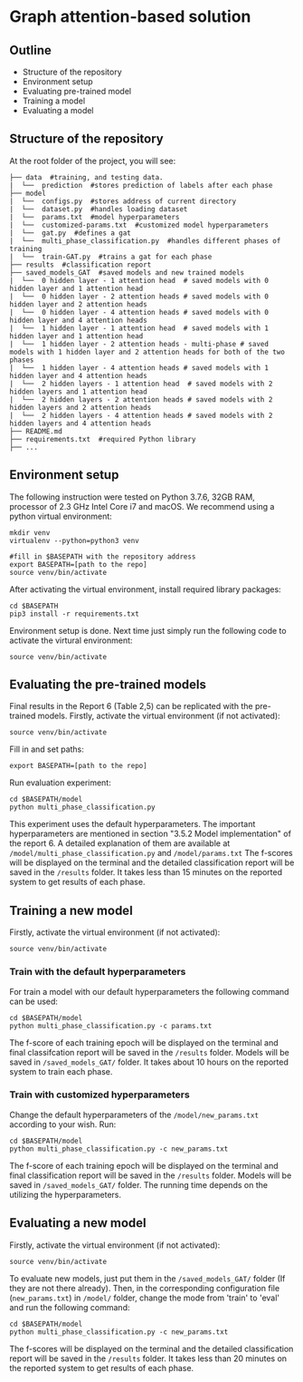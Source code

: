 # Graph attention-based solution

## Outline
- Structure of the repository
- Environment setup
- Evaluating pre-trained model
- Training a model 
- Evaluating a model

## Structure of the repository
At the root folder of the project, you will see:

```text
├── data  #training, and testing data. 
|  └──  prediction  #stores prediction of labels after each phase
├── model
|  └──  configs.py  #stores address of current directory
|  └──  dataset.py  #handles loading dataset
|  └──  params.txt  #model hyperparameters
|  └──  customized-params.txt  #customized model hyperparameters
|  └──  gat.py  #defines a gat
|  └──  multi_phase_classification.py  #handles different phases of training
|  └──  train-GAT.py  #trains a gat for each phase
├── results  #classification report
├── saved_models_GAT  #saved models and new trained models
|  └──  0 hidden layer - 1 attention head  # saved models with 0 hidden layer and 1 attention head
|  └──  0 hidden layer - 2 attention heads # saved models with 0 hidden layer and 2 attention heads
|  └──  0 hidden layer - 4 attention heads # saved models with 0 hidden layer and 4 attention heads
|  └──  1 hidden layer - 1 attention head  # saved models with 1 hidden layer and 1 attention head
|  └──  1 hidden layer - 2 attention heads - multi-phase # saved models with 1 hidden layer and 2 attention heads for both of the two phases
|  └──  1 hidden layer - 4 attention heads # saved models with 1 hidden layer and 4 attention heads
|  └──  2 hidden layers - 1 attention head  # saved models with 2 hidden layers and 1 attention head
|  └──  2 hidden layers - 2 attention heads # saved models with 2 hidden layers and 2 attention heads
|  └──  2 hidden layers - 4 attention heads # saved models with 2 hidden layers and 4 attention heads
├── README.md
├── requirements.txt  #required Python library
├── ...
```
## Environment setup
The following instruction were tested on Python 3.7.6, 32GB RAM, processor of 2.3 GHz Intel Core i7 and macOS.
We recommend using a python virtual environment:
```
mkdir venv
virtualenv --python=python3 venv

#fill in $BASEPATH with the repository address
export BASEPATH=[path to the repo]
source venv/bin/activate
```
After activating the virtual environment, install required library packages:
```
cd $BASEPATH
pip3 install -r requirements.txt
```
Environment setup is done. Next time just simply run the following code to activate the virtural environment:
```
source venv/bin/activate
```

## Evaluating the pre-trained models
Final results in the Report 6 (Table 2,5) can be replicated with the pre-trained models.
Firstly, activate the virtual environment (if not activated):
```
source venv/bin/activate
```
Fill in and set paths:
```
export BASEPATH=[path to the repo]
```
Run evaluation experiment:
```
cd $BASEPATH/model
python multi_phase_classification.py
```
This experiment uses the default hyperparameters. The important hyperparameters are mentioned in section "3.5.2 Model implementation" of the report 6. A detailed explanation of them are available at `/model/multi_phase_classification.py` and `/model/params.txt`
The f-scores will be displayed on the terminal and the detailed classification report will be saved in the `/results` folder. 
It takes less than 15 minutes on the reported system to get results of each phase.
## Training a new model
Firstly, activate the virtual environment (if not activated):
```
source venv/bin/activate
```
### Train with the default hyperparameters
For train a model with our default hyperparameters the following command can be used: 
```
cd $BASEPATH/model
python multi_phase_classification.py -c params.txt
```
The f-score of each training epoch will be displayed on the terminal and final classifcation report will be saved in the `/results` folder. 
Models will be saved in `/saved_models_GAT/` folder.
It takes about 10 hours on the reported system to train each phase.
### Train with customized hyperparameters
Change the default hyperparameters of the `/model/new_params.txt` according to your wish. 
Run:
```
cd $BASEPATH/model
python multi_phase_classification.py -c new_params.txt
```

The f-score of each training epoch will be displayed on the terminal and final classification report will be saved in the `/results` folder. 
Models will be saved in `/saved_models_GAT/` folder.
The running time depends on the utilizing the hyperparameters.
## Evaluating a new model
Firstly, activate the virtual environment (if not activated):
```
source venv/bin/activate
```
To evaluate new models, just put them in the  `/saved_models_GAT/` folder (If they are not there already). Then, in the corresponding configuration file (`new_params.txt`) in `/model/` folder, change the mode from 'train' to 'eval' and run the following command:

```
cd $BASEPATH/model
python multi_phase_classification.py -c new_params.txt
```
The f-scores will be displayed on the terminal and the detailed classification report will be saved in the `/results` folder. 
It takes less than 20 minutes on the reported system to get results of each phase.
